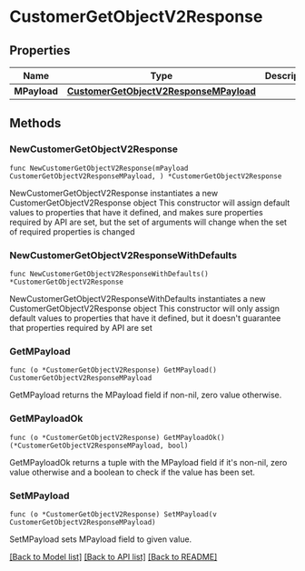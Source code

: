 # CustomerGetObjectV2Response

## Properties

Name | Type | Description | Notes
------------ | ------------- | ------------- | -------------
**MPayload** | [**CustomerGetObjectV2ResponseMPayload**](CustomerGetObjectV2ResponseMPayload.md) |  | 

## Methods

### NewCustomerGetObjectV2Response

`func NewCustomerGetObjectV2Response(mPayload CustomerGetObjectV2ResponseMPayload, ) *CustomerGetObjectV2Response`

NewCustomerGetObjectV2Response instantiates a new CustomerGetObjectV2Response object
This constructor will assign default values to properties that have it defined,
and makes sure properties required by API are set, but the set of arguments
will change when the set of required properties is changed

### NewCustomerGetObjectV2ResponseWithDefaults

`func NewCustomerGetObjectV2ResponseWithDefaults() *CustomerGetObjectV2Response`

NewCustomerGetObjectV2ResponseWithDefaults instantiates a new CustomerGetObjectV2Response object
This constructor will only assign default values to properties that have it defined,
but it doesn't guarantee that properties required by API are set

### GetMPayload

`func (o *CustomerGetObjectV2Response) GetMPayload() CustomerGetObjectV2ResponseMPayload`

GetMPayload returns the MPayload field if non-nil, zero value otherwise.

### GetMPayloadOk

`func (o *CustomerGetObjectV2Response) GetMPayloadOk() (*CustomerGetObjectV2ResponseMPayload, bool)`

GetMPayloadOk returns a tuple with the MPayload field if it's non-nil, zero value otherwise
and a boolean to check if the value has been set.

### SetMPayload

`func (o *CustomerGetObjectV2Response) SetMPayload(v CustomerGetObjectV2ResponseMPayload)`

SetMPayload sets MPayload field to given value.



[[Back to Model list]](../README.md#documentation-for-models) [[Back to API list]](../README.md#documentation-for-api-endpoints) [[Back to README]](../README.md)


